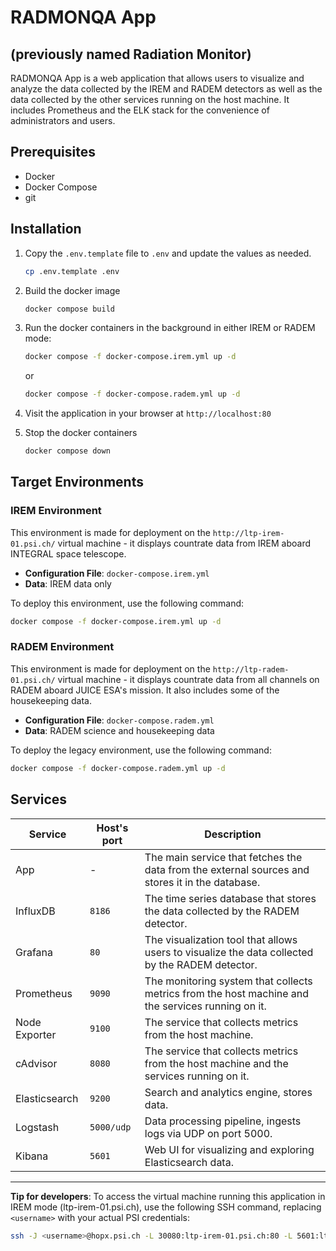 # RADMONQA App

## (previously named Radiation Monitor)

RADMONQA App is a web application that allows users to visualize and analyze the data collected by the IREM and RADEM detectors as well as the data collected by the other services running on the host machine. It includes Prometheus and the ELK stack for the convenience of administrators and users.

[legacy - probably doesn't work as of now: 👉 LIVE DEMO WITH IREM DATA(http://149.156.10.136:51820/) at Cyfronet C3 cloud.]: #

## Prerequisites

- Docker
- Docker Compose
- git

## Installation

1. Copy the `.env.template` file to `.env` and update the values as needed.

   ```bash
   cp .env.template .env
   ```

1. Build the docker image
   ```bash
   docker compose build
   ```
1. Run the docker containers in the background in either IREM or RADEM mode:

   ```bash
   docker compose -f docker-compose.irem.yml up -d
   ```

   or

   ```bash
   docker compose -f docker-compose.radem.yml up -d
   ```

1. Visit the application in your browser at `http://localhost:80`
1. Stop the docker containers
   ```bash
   docker compose down
   ```

## Target Environments

### IREM Environment

This environment is made for deployment on the `http://ltp-irem-01.psi.ch/` virtual machine - it displays countrate data from IREM aboard INTEGRAL space telescope.

- **Configuration File**: `docker-compose.irem.yml`
- **Data**: IREM data only

To deploy this environment, use the following command:

```bash
docker compose -f docker-compose.irem.yml up -d
```

### RADEM Environment

This environment is made for deployment on the `http://ltp-radem-01.psi.ch/` virtual machine - it displays countrate data from all channels on RADEM aboard JUICE ESA's mission. It also includes some of the housekeeping data.

- **Configuration File**: `docker-compose.radem.yml`
- **Data**: RADEM science and housekeeping data

To deploy the legacy environment, use the following command:

```bash
docker compose -f docker-compose.radem.yml up -d
```

## Services

| **Service**   | **Host's port** | **Description**                                                                                   |
| ------------- | --------------- | ------------------------------------------------------------------------------------------------- |
| App           | -               | The main service that fetches the data from the external sources and stores it in the database.   |
| InfluxDB      | `8186`          | The time series database that stores the data collected by the RADEM detector.                    |
| Grafana       | `80`            | The visualization tool that allows users to visualize the data collected by the RADEM detector.   |
| Prometheus    | `9090`          | The monitoring system that collects metrics from the host machine and the services running on it. |
| Node Exporter | `9100`          | The service that collects metrics from the host machine.                                          |
| cAdvisor      | `8080`          | The service that collects metrics from the host machine and the services running on it.           |
| Elasticsearch | `9200`          | Search and analytics engine, stores data.                                                         |
| Logstash      | `5000/udp`      | Data processing pipeline, ingests logs via UDP on port 5000.                                      |
| Kibana        | `5601`          | Web UI for visualizing and exploring Elasticsearch data.                                          |

---

**Tip for developers**: To access the virtual machine running this application in IREM mode (ltp-irem-01.psi.ch), use the following SSH command, replacing `<username>` with your actual PSI credentials:

```bash
ssh -J <username>@hopx.psi.ch -L 30080:ltp-irem-01.psi.ch:80 -L 5601:ltp-irem-01.psi.ch:5601 ext-gr
```
